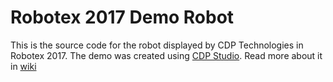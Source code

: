 # Robotex 2017 Demo Robot

This is the source code for the robot displayed by CDP Technologies in Robotex 2017.
The demo was created using [CDP Studio](http://cdpstudio.com/home-edition).
Read more about it in [wiki](https://github.com/CDPTechnologies/Robotex2017DemoRobot/wiki)
